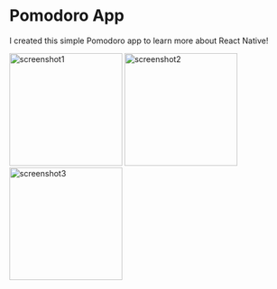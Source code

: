 # Pomodoro App

I created this simple Pomodoro app to learn more about React Native!

<img src="https://user-images.githubusercontent.com/39268747/156433826-2832d55c-02e1-49e8-8397-e378eeb628a7.png" alt="screenshot1" width="200"/>   <img src="https://user-images.githubusercontent.com/39268747/156433993-bc0cebc8-a3ba-47c3-a9bc-d70bddaf6571.png" alt="screenshot2" width="200"/>   <img src="https://user-images.githubusercontent.com/39268747/156432232-24dcdfc2-d883-4fbe-bdc4-86e38abd7b61.png" alt="screenshot3" width="200"/>